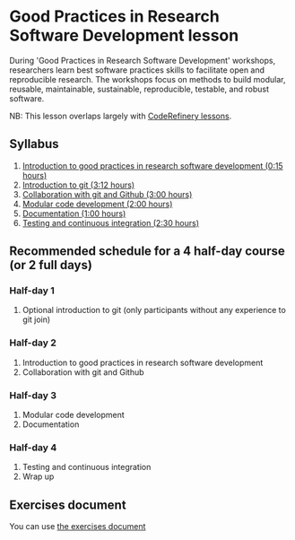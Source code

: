 # Good Practices in Research Software Development lesson
During 'Good Practices in Research Software Development' workshops, researchers learn best software practices skills to facilitate open and reproducible research. 
The workshops focus on methods to build modular, reusable, maintainable, sustainable, reproducible, testable, and robust software.

NB: This lesson overlaps largely with [CodeRefinery lessons](https://coderefinery.org/lessons/).

## Syllabus
1. [Introduction to good practices in research software development (0:15 hours)](./episodes/01-intro.md)
2. [Introduction to git (3:12 hours)](./episodes/02-introduction-to-git.md)
3. [Collaboration with git and Github (3:00 hours)](./episodes/03-collaborative-version-control.md)
4. [Modular code development (2:00 hours)](./episodes/04-modular-coding.md)
5. [Documentation (1:00 hours)](./episodes/05-documentation.md)
6. [Testing and continuous integration (2:30 hours)](./episodes/06-testing-and-ci.md)

## Recommended schedule for a 4 half-day course (or 2 full days)
### Half-day 1
1. Optional introduction to git (only participants without any experience to git join)

### Half-day 2
1. Introduction to good practices in research software development
2. Collaboration with git and Github

### Half-day 3
1. Modular code development
2. Documentation

### Half-day 4
1. Testing and continuous integration
2. Wrap up

## Exercises document
You can use [the exercises document](files/excercises-document.md)
